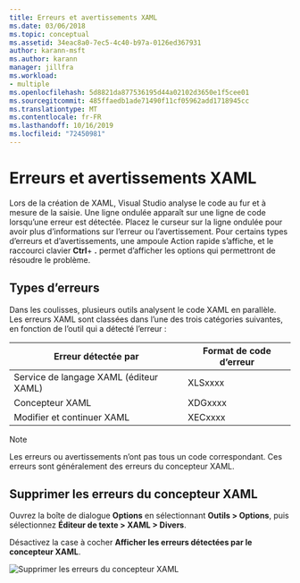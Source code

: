 ```yaml
---
title: Erreurs et avertissements XAML
ms.date: 03/06/2018
ms.topic: conceptual
ms.assetid: 34eac8a0-7ec5-4c40-b97a-0126ed367931
author: karann-msft
ms.author: karann
manager: jillfra
ms.workload:
- multiple
ms.openlocfilehash: 5d8821da877536195d44a02102d3650e1f5cee01
ms.sourcegitcommit: 485ffaedb1ade71490f11cf05962add1718945cc
ms.translationtype: MT
ms.contentlocale: fr-FR
ms.lasthandoff: 10/16/2019
ms.locfileid: "72450981"
---
```

# <a name="xaml-errors-and-warnings"></a>Erreurs et avertissements XAML

Lors de la création de XAML, Visual Studio analyse le code au fur et à mesure de la saisie. Une ligne ondulée apparaît sur une ligne de code lorsqu’une erreur est détectée. Placez le curseur sur la ligne ondulée pour avoir plus d’informations sur l’erreur ou l’avertissement. Pour certains types d’erreurs et d’avertissements, une ampoule Action rapide s’affiche, et le raccourci clavier **Ctrl**+ **.** permet d’afficher les options qui permettront de résoudre le problème.

## <a name="error-types"></a>Types d’erreurs

Dans les coulisses, plusieurs outils analysent le code XAML en parallèle. Les erreurs XAML sont classées dans l’une des trois catégories suivantes, en fonction de l’outil qui a détecté l’erreur :

|**Erreur détectée par**|**Format de code d’erreur**|
| - |-----------------|
|Service de langage XAML (éditeur XAML)|XLSxxxx|
|Concepteur XAML|XDGxxxx|
|Modifier et continuer XAML|XECxxxx|

> [!Note]
> Les erreurs ou avertissements n’ont pas tous un code correspondant. Ces erreurs sont généralement des erreurs du concepteur XAML.

## <a name="suppress-xaml-designer-errors"></a>Supprimer les erreurs du concepteur XAML

Ouvrez la boîte de dialogue **Options** en sélectionnant **Outils > Options**, puis sélectionnez **Éditeur de texte > XAML > Divers**.

Désactivez la case à cocher **Afficher les erreurs détectées par le concepteur XAML**.

![Supprimer les erreurs du concepteur XAML](media/suppress_xaml_designer_errors.png)
